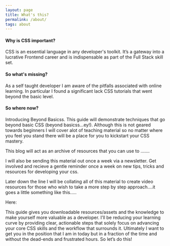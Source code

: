 ```yaml
---
layout: page
title: What's this?
permalink: /about/
tags: about
---
```


<h4>Why is CSS important?</h4>

CSS is an essential language in any developer's toolkit. It’s a gateway into a lucrative Frontend career and is indispensable as part of the Full Stack skill set.

<h4>So what's missing?</h4>

As a self taught developer I am aware of the pitfalls associated with online learning. In particular I found a significant lack CSS tutorials that went beyond the basic level.

<h4>So where now?</h4>

Introducing Beyond Basicss. This guide will demonstrate techniques that go beyond basic CSS (beyond basicss...ey!). Although this is not geared towards beginners I will cover alot of teaching material so no matter where you feel you stand there will be a place for you to kickstart your CSS mastery.

<!-- * [code school](https://www.codeschool.com/)
* [Codeacademy](https://www.codecademy.com/)
* [Freecodecamp](http://www.freecodecamp.com/)
* [Treehouse](https://teamtreehouse.com/)
* [Sitepoint](http://www.sitepoint.com/)
* [Stackskills](http://stackskills.com/) -->

This blog will act as an archive of resources that you can use to .......

I will also be sending this material out once a week via a newsletter. Get involved and recieve a gentle reminder once a week on new tips, tricks and resources for developing your css.

Later down the line I will be collating all of this material to create video resources for those who wish to take a more step by step approach....it goes a little something like this.....

Here:

This guide gives you downloadable resources/assets and the knowledge to make yourself more valuable as a developer. I’ll be reducing your learning curve by providing clear, actionable steps that solely focus on advancing your core CSS skills and the workflow that surrounds it. Ultimately I want to get you in the position that I am in today but in a fraction of the time and without the dead-ends and frustrated hours. So let’s do this!